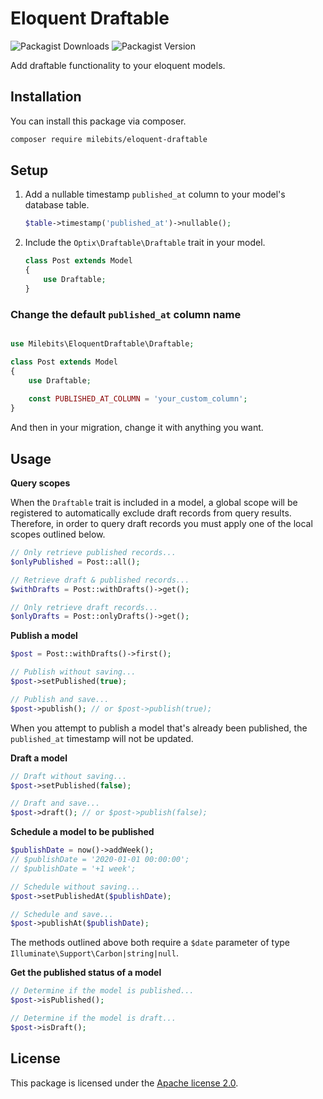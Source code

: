 # Eloquent Draftable

![Packagist Downloads](https://img.shields.io/packagist/dt/milebits/eloquent-draftable)
![Packagist Version](https://img.shields.io/packagist/v/milebits/eloquent-draftable)

Add draftable functionality to your eloquent models.

## Installation

You can install this package via composer.

```bash
composer require milebits/eloquent-draftable
```

## Setup

1. Add a nullable timestamp `published_at` column to your model's database table.

    ```php
    $table->timestamp('published_at')->nullable();
    ```

2. Include the `Optix\Draftable\Draftable` trait in your model.

    ```php
    class Post extends Model
    {
        use Draftable;
    }
    ```

### Change the default ``published_at`` column name

````php

use Milebits\EloquentDraftable\Draftable;

class Post extends Model
{
    use Draftable;
    
    const PUBLISHED_AT_COLUMN = 'your_custom_column';
}

````
And then in your migration, change it with anything you want.

## Usage

**Query scopes**

When the `Draftable` trait is included in a model, a global scope will be registered to automatically exclude
draft records from query results. Therefore, in order to query draft records you must apply one of the local
scopes outlined below.

```php
// Only retrieve published records...
$onlyPublished = Post::all();

// Retrieve draft & published records...
$withDrafts = Post::withDrafts()->get();

// Only retrieve draft records...
$onlyDrafts = Post::onlyDrafts()->get();
```

**Publish a model**

```php
$post = Post::withDrafts()->first();

// Publish without saving...
$post->setPublished(true);

// Publish and save...
$post->publish(); // or $post->publish(true);
```

When you attempt to publish a model that's already been published, the `published_at` timestamp will not be updated.

**Draft a model**

```php
// Draft without saving...
$post->setPublished(false);

// Draft and save...
$post->draft(); // or $post->publish(false);
```

**Schedule a model to be published**

```php
$publishDate = now()->addWeek();
// $publishDate = '2020-01-01 00:00:00';
// $publishDate = '+1 week';

// Schedule without saving...
$post->setPublishedAt($publishDate);

// Schedule and save...
$post->publishAt($publishDate);
```

The methods outlined above both require a `$date` parameter of type `Illuminate\Support\Carbon|string|null`.

**Get the published status of a model**

```php
// Determine if the model is published...
$post->isPublished();

// Determine if the model is draft...
$post->isDraft();
```

## License

This package is licensed under the [Apache license 2.0](LICENSE).
